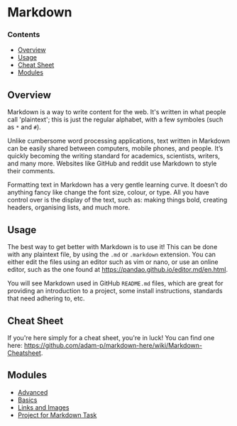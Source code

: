 # Markdown

<!--TOC_START-->
### Contents
- [Overview](#overview)
- [Usage](#usage)
- [Cheat Sheet](#cheat-sheet)
- [Modules](#modules)

<!--TOC_END-->
## Overview
Markdown is a way to write content for the web. It's written in what people call 'plaintext'; this is just the regular alphabet, with a few symboles (such as `*` and `#`).

Unlike cumbersome word processing applications, text written in Markdown can be easily shared between computers, mobile phones, and people. It’s quickly becoming the writing standard for academics, scientists, writers, and many more. Websites like GitHub and reddit use Markdown to style their comments.

Formatting text in Markdown has a very gentle learning curve. It doesn’t do anything fancy like change the font size, colour, or type. All you have control over is the display of the text, such as: making things bold, creating headers, organising lists, and much more.

## Usage
The best way to get better with Markdown is to use it! This can be done with any plaintext file, by using the `.md` or `.markdown` extension. You can either edit the files using an editor such as vim or nano, or use an online editor, such as the one found at <https://pandao.github.io/editor.md/en.html>.

You will see Markdown used in GitHub `README.md` files, which are great for providing an introduction to a project, some install instructions, standards that need adhering to, etc.

## Cheat Sheet
If you're here simply for a cheat sheet, you're in luck! You can find one here: <https://github.com/adam-p/markdown-here/wiki/Markdown-Cheatsheet>.



























<!--MODULES_START-->
## Modules
- [Advanced](./modules/advanced)
- [Basics](./modules/basics)
- [Links and Images](./modules/links_images)
- [Project for Markdown Task](./modules/project)
<!--MODULES_END-->
